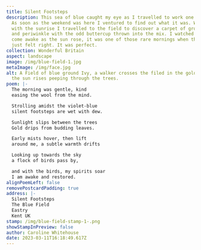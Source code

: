 ```yaml
---
title: Silent Footsteps
description: This sea of blue caught my eye as I travelled to work one morning.
  As soon as the weekend was here I ventured to find out what it was. Waking
  with the sunrise I travelled to the field to discover a carpet of ground ivy
  and periwinkle with the odd buttercup thrown into the mix. I watched the field
  come awake as the sun rose, it was one of those rare mornings when the world
  just felt right. It was perfect.
collection: Wonderful Britain
aspect: landscape
image: /img/blue-field-1.jpg
metaImage: /img/face.jpg
alt: A Field of blue ground Ivy, a walker crosses the filed in the golden mist,
  the sun rises peeping through the trees.
poem: |-
  The morning was gentle, kind
  easing the wool from the mind.

  Strolling amidst the violet-blue
  silent footsteps are wet with dew.

  Sunlight slips between the trees
  Gold drips from budding leaves.

  Early mists hover, then lift
  around me, a subtle warmth drifts

  Looking up towards the sky
  a flock of birds pass by,

  and with the birds, my spirits soar
  I am awake and restored.
alignPoemLeft: false
removePostcardPadding: true
address: |-
  Silent Footsteps
  The Blue Field
  Eastry
  Kent UK
stamp: /img/blue-field-stamp-1-.png
showStampInPreview: false
author: Caroline Whitehouse
date: 2023-03-11T16:18:49.617Z
---
```


